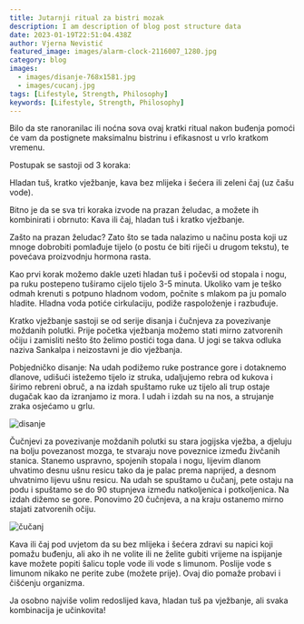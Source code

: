 ```yaml
---
title: Jutarnji ritual za bistri mozak
description: I am description of blog post structure data
date: 2023-01-19T22:51:04.438Z
author: Vjerna Nevistić
featured_image: images/alarm-clock-2116007_1280.jpg
category: blog
images:
  - images/disanje-768x1581.jpg
  - images/cucanj.jpg
tags: [Lifestyle, Strength, Philosophy]
keywords: [Lifestyle, Strength, Philosophy]
---
```

Bilo da ste ranoranilac ili noćna sova ovaj kratki ritual nakon buđenja pomoći će vam da postignete maksimalnu bistrinu i efikasnost u vrlo kratkom vremenu.

Postupak se sastoji od 3 koraka:

Hladan tuš, kratko vježbanje, kava bez mlijeka i šećera ili zeleni čaj (uz čašu vode).

Bitno je da se sva tri koraka izvode na prazan želudac, a možete ih kombinirati i obrnuto: Kava ili čaj, hladan tuš i kratko vježbanje.

Zašto na prazan želudac? Zato što se tada nalazimo u načinu posta koji uz mnoge dobrobiti pomlađuje tijelo (o postu će biti riječi u drugom tekstu), te povećava proizvodnju hormona rasta.

Kao prvi korak možemo dakle uzeti hladan tuš i počevši od stopala i nogu, pa ruku postepeno tuširamo cijelo tijelo 3-5 minuta. Ukoliko vam je teško odmah krenuti s potpuno hladnom vodom, počnite s mlakom pa ju pomalo hladite. Hladna voda potiće cirkulaciju, podiže raspoloženje i razbuđuje.

Kratko vježbanje sastoji se od serije disanja i čučnjeva za povezivanje moždanih polutki. Prije početka vježbanja možemo stati mirno zatvorenih očiju i zamisliti nešto što želimo postići toga dana. U jogi se takva odluka naziva Sankalpa i neizostavni je dio vježbanja.

Pobjedničko disanje: Na udah podižemo ruke postrance gore i dotaknemo dlanove, udišući istežemo tijelo iz struka, udaljujemo rebra od kukova i širimo rebreni obruč, a na izdah spuštamo ruke uz tijelo ali trup ostaje dugačak kao da izranjamo iz mora. I udah i izdah su na nos, a strujanje zraka osjećamo u grlu.

![disanje](/images/disanje-768x1581.jpg "disanje")

Čučnjevi za povezivanje moždanih polutki su stara jogijska vježba, a djeluju na bolju povezanost mozga, te stvaraju nove poveznice između živčanih stanica. Stanemo uspravno, spojenih stopala i nogu, lijevim dlanom uhvatimo desnu ušnu resicu tako da je palac prema naprijed, a desnom uhvatnimo lijevu ušnu resicu. Na udah se spuštamo u čučanj, pete ostaju na podu i spuštamo se do 90 stupnjeva između natkoljenica i potkoljenica. Na izdah dižemo se gore. Ponovimo 20 čučnjeva, a na kraju ostanemo mirno stajati zatvorenih očiju.

![čučanj](/images/cucanj.jpg "čučanj")



Kava ili čaj pod uvjetom da su bez mlijeka i šećera zdravi su napici koji pomažu buđenju, ali ako ih ne volite ili ne želite gubiti vrijeme na ispijanje kave možete popiti šalicu tople vode ili vode s limunom. Poslije vode s limunom nikako ne perite zube (možete prije). Ovaj dio pomaže probavi i čišćenju organizma.

Ja osobno najviše volim redoslijed kava, hladan tuš pa vježbanje, ali svaka kombinacija je učinkovita!